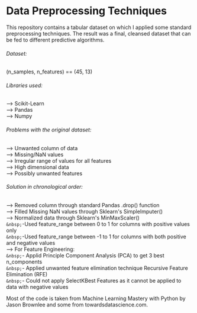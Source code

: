 # Data Preprocessing Techniques
This repository contains a tabular dataset on which I applied some standard preprocessing techniques. The result was a final, cleansed dataset that can be fed to different predictive algorithms.

###### Dataset: 
(n_samples, n_features) == (45, 13)  

###### Libraries used:  
--> Scikit-Learn  
--> Pandas  
--> Numpy  

###### Problems with the original dataset:  
--> Unwanted column of data  
--> Missing/NaN values  
--> Irregular range of values for all features  
--> High dimensional data  
--> Possibly unwanted features  

###### Solution in chronological order:  
--> Removed column through standard Pandas .drop() function  
--> Filled Missing NaN values through Sklearn's SimpleImputer()  
--> Normalized data through Sklearn's MinMaxScaler()  
    ``&nbsp;``-Used feature_range between 0 to 1 for columns with positive values only  
    ``&nbsp;``-Used feature_range between -1 to 1 for columns with both positive and negative values  
--> For Feature Engineering:  
    ``&nbsp;``- Applid Principle Component Analysis (PCA) to get 3 best n_components  
    ``&nbsp;``- Applied unwanted feature elimination technique Recursive Feature Elimination (RFE)  
    ``&nbsp;``- Could not apply SelectKBest Features as it cannot be applied to data with negative values  

Most of the code is taken from Machine Learning Mastery with Python by Jason Brownlee and some from towardsdatascience.com.
